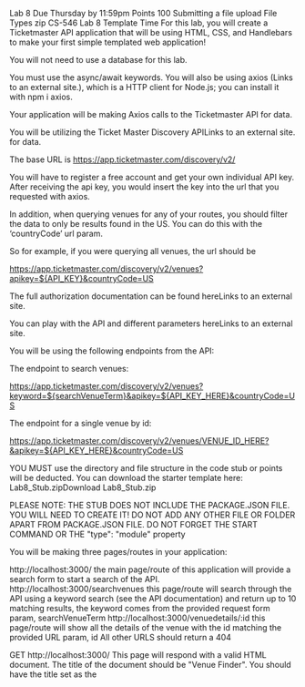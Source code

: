 Lab 8
Due Thursday by 11:59pm Points 100 Submitting a file upload File Types zip
CS-546 Lab 8
Template Time
For this lab, you will create a Ticketmaster API application that will be using HTML, CSS, and Handlebars to make your first simple templated web application!

You will not need to use a database for this lab.

You must use the async/await keywords. You will also be using axios (Links to an external site.), which is a HTTP client for Node.js; you can install it with npm i axios.

Your application will be making Axios calls to the Ticketmaster API for data.

You will be utilizing the Ticket Master Discovery APILinks to an external site. for data.

The base URL is https://app.ticketmaster.com/discovery/v2/

You will have to register a free account and get your own individual API key. After receiving the api key, you would insert the key into the url that you requested with axios.

In addition, when querying venues for any of your routes, you should filter the data to only be results found in the US. You can do this with the ‘countryCode’ url param.

So for example, if you were querying all venues, the url should be

https://app.ticketmaster.com/discovery/v2/venues?apikey=${API_KEY}&countryCode=US

The full authorization documentation can be found hereLinks to an external site.

You can play with the API and different parameters hereLinks to an external site.

You will be using the following endpoints from the API:

The endpoint to search venues:

https://app.ticketmaster.com/discovery/v2/venues?keyword=${searchVenueTerm}&apikey=${API_KEY_HERE}&countryCode=US

The endpoint for a single venue by id:

https://app.ticketmaster.com/discovery/v2/venues/VENUE_ID_HERE?&apikey=${API_KEY_HERE}&countryCode=US

YOU MUST use the directory and file structure in the code stub or points will be deducted. You can download the starter template here: Lab8_Stub.zipDownload Lab8_Stub.zip

PLEASE NOTE: THE STUB DOES NOT INCLUDE THE PACKAGE.JSON FILE. YOU WILL NEED TO CREATE IT! DO NOT ADD ANY OTHER FILE OR FOLDER APART FROM PACKAGE.JSON FILE. DO NOT FORGET THE START COMMAND OR THE "type": "module" property

You will be making three pages/routes in your application:

http://localhost:3000/ the main page/route of this application will provide a search form to start a search of the API.
http://localhost:3000/searchvenues this page/route will search through the API using a keyword search (see the API documentation) and return up to 10 matching results, the keyword comes from the provided request form param, searchVenueTerm
http://localhost:3000/venuedetails/:id this page/route will show all the details of the venue with the id matching the provided URL param, id
All other URLS should return a 404

GET http://localhost:3000/
This page will respond with a valid HTML document. The title of the document should be "Venue Finder". You should have the title set as the <title> element of the HTML document and as an h1 in your document.

Your page should reference a CSS file, /public/css/main-styles.css; this file should have at least 5 rulesets that apply to this page; these 5 rules can also apply to elements across all of your pages, or be unique to this page.

You should have a main element, and inside of the main element have a p element with a brief (2-3 sentence description) of what your website does.

Also inside the main element, you will have a form; this form will POST to the /searchvenues route. This form will have an input and a label; the label should properly reference the same id as the input using the for attribute. You should also have an input with a type of submit that submits the form. The input in your form should have a name of searchVenueTerm.

POST http://localhost:3000/searchvenues
This page will respond with a valid HTML document. The title of the document should be "Venues Found". You should have the title set as the <title> element of the HTML document and as an h1 in your document. In an h2 element, you will print the supplied searchVenueTerm.

Your page should reference a CSS file, /public/css/main-styles.css; this file should have at least 5 rulesets that apply to this page; these 5 rules can also apply to elements on /, or be unique to this page.

You should have a main element, and inside of the main element have a ol tag that has a list of up to 10 venues (the first 10 that appear in the search result array) matching the searchVenueTerm found in the request body in the following format (after searching Madison).

<ol>
   <li>
      <a href="/venuedetails/KovZpZA7AAEA">Madison Square Garden</a> </li> 
 <li> 
 <a href="/venuedetails/KovZpZAa1anA">Madison Theatre</a> 
 </li> 
 <li> 
 <a href="/venuedetails/KovZpZAE7EAA">Madison Live!</a> 
 </li> 
 <li> 
 <a href="/venuedetails/KovZ917APhp">Madison Center for the Arts</a> 
 </li> 
 <li> 
 <a href="/venuedetails/KovZpZA7kvlA">The Theatre at MSG</a> 
 </li> 
 <li> 
 <a href="/venuedetails/KovZpabkQe">Madison Theatre</a> 
 </li> 
 <li> 
 <a href="/venuedetails/KovZ917AtKH">Madison County Fairgrounds</a> 
 </li>
<li> 
<a href="/venuedetails/KovZpZAE6lvA">Madison Street Theatre</a> 
</li>
<li> 
<a href="/venuedetails/KovZpZAIIIkA">Madison Square Park</a> 
</li>
<li> 
<a href="/venuedetails/Z1lMVSyiJynZad9jvPa7vo">madison square garden</a> 
</li>
</ol>
You must also provide an a tag that links back to your / route with the text Make another search.

If no matches are found, you will print the following HTML paragraph:

<p class="not-found">We're sorry, but no results were found for {{searchVenueTerm}}.</p>
If the user does not input text into their form, make sure to give a response status code of 400 on the page, and render an HTML page with a paragraph class called error; this paragraph should describe the error.

GET http://localhost:3000/venuedetails/:id
This page will respond with a valid HTML document. The title of the document should be "Venue Details". You should have the title set as the <title> element of the HTML document and as an h1 in your document inside a header element .

Your page should reference a CSS file, /public/css/main-styles.css; this file should have at least 5 rulesets that apply to this page; these 5 rules can also apply to elements on /, or be unique to this page.

You should have a main element, and inside of the main element have a div tag, inside the div tag you have the following children elements: In an h2 element, you will display the name of the venue, an img element that contains the image of the venue, you will set the source of the img to be the url for the venue image contained in the data(shown below in the images array) and set the alt attribute to the venue name (as shown below in sample HTML), an a element that will link to the venue's website in a new tab with the text "Venue Information on Ticketmaster", an address element that contains the text "Address:" and then display the address, the city, state, and postal code for that venue (in the data, these are the address.line1, city.name, state.stateCode and postalCode fields), and finally another address element that contains the text "Phone:" and then display the venue's phone number field (boxOfficeInfo.phoneNumberDetail field in the data). IF ANY OF THIS DATA IS MISSING FROM THE API, YOU WILL DISPLAY "N/A" FOR THE FIELDS THAT DO NOT HAVE DATA, IF THERE IS NO IMAGE FOR A VENUE, USE A "NO PHOTO" DEFAULT IMAGE (I have supplied one in the /public/images directory in the code stub)

Matching Venue Data:

{
"name": "Madison Square Garden",
"type": "venue",
"id": "KovZpZA7AAEA",
"test": false,
"url": "https://www.ticketmaster.com/madison-square-garden-tickets-new-york/venue/483329
Links to an external site.",
"locale": "en-us",
"aliases": [
"msg",
"madison square garden"
],
"images": [
{
"ratio": "16_9",
"url": "https://s1.ticketm.net/dbimages/15646v.jpg
Links to an external site.",
"width": 205,
"height": 115,
"fallback": false
}
],
"postalCode": "10001",
"timezone": "America/New_York",
"city": {
"name": "New York"
},
"state": {
"name": "New York",
"stateCode": "NY"
},
"country": {
"name": "United States Of America",
"countryCode": "US"
},
"address": {
"line1": "7th Ave & 32nd Street"
},
"location": {
"longitude": "-73.9916006",
"latitude": "40.7497062"
},
"markets": [
{
"name": "New York/Tri-State Area",
"id": "35"
},
{
"name": "All of US",
"id": "51"
},
{
"name": "Northern New Jersey",
"id": "55"
},
{
"name": "Connecticut",
"id": "124"
}
],
"dmas": [
{
"id": 200
},
{
"id": 296
},
{
"id": 345
},
{
"id": 422
}
],
"social": {
"twitter": {
"handle": "@TheGarden"
}
},
"boxOfficeInfo": {
"phoneNumberDetail": "General Info: (212) 465-MSG1 (6741) or (212) 247-4777 Knicks Information: 1(877) NYK-DUNK. Rangers Fan Line: (212) 465-4459. Liberty Hotline: (212) 564-WNBA (9622). Season Subscriptions: (212) 465-6073. Disabled Services: (212) 465-6034 Guest Relations: (212) 465 - 6225 Group Sales: (212) 465-6100 Lost and Found: (212) 465-6299",
"openHoursDetail": "Monday - Saturday: 10:00am to 6:00pm **Tickets are not on-sale at the Box Office on the first day an event goes on-sale** The Box Office will be open at 10:00am daily or 90 minutes before the 1st performance of the day, whichever is earlier and will stay open until 8:00pm or 30 minutes after the last performance of the day begins, whichever is later. Sunday – Closed If an event takes place on Sunday, Box Office will open 90 minutes before the event start time and remain open 1 hour after event start time for Will Call and tickets sales for the evening's event only.",
"acceptedPaymentDetail": "Cash, American Express, Visa, MasterCard, Discover. ATM machines are located in Chase Square.",
"willCallDetail": "Pick-up tickets anytime the day of the show during box office hours (see above). Customers must present the actual credit card used to place the order and a picture ID. MSG cannot accept third party or “drop offs” from individual patrons."
},
"parkingDetail": "Prepaid advance parking is available for select events through Ticketmaster or via a link on www.thegarden.com. Madison Square Garden does not own or operate any parking facility.",
"accessibleSeatingDetail": "MSG WHEELCHAIR AND TRANSFER SEATING POLICY: Wheelchair and Transfer seating is reserved exclusively for patrons with accessible needs and their companions. Accessible seating is intended for use by an individual with a mobility disability or other disability who requires the accessible features of accessible seating due to a disability, and that individual's companions. Madison Square Garden (MSG) reserves the right to investigate potential misuse of accessible seating and to take all appropriate action against individuals who fraudulently obtain tickets for accessible seating. While tickets for accessible seating legitimately purchased for the use of an individual with disability may be transferred to another individual under the same terms and conditions applicable to other tickets, in the event such ticket is transferred to a non-disabled individual, MSG reserves the right to transfer that individual to other available seating TO ORDER WHEELCHAIR AND TRANSFER SEATING: Tickets for people with accessible needs, subject to availability, may be purchased in several ways: 1) Call Ticketmaster at 866-858-0008 2) Call MSG's Disabled Services Department at (212)465-6115. 3) Visit Madison Square Garden's Box Office (see box office hours above) 4) Order Online with Ticketmaster (select your event from the list to the left) For additional information regarding accessibility at Madison Square Garden or to request any other accommodations, please call MSG's Disabled Services Department at (212) 465-6115 any weekday between 9:30am-4:30pm ET. Service Animals Pets are not permitted at Madison Square Garden. MSG has very specific policies related to service and emotional support animals. Please visit www.thegarden.com to obtain more information for admitting your animal. Assistive listening devices (ALDAs) are available upon request. Please visit the Guest Experience Office across from section 117 for assistance. There is no charge for this service, however some form of identification will be requested and returned to you, once the device is checked back in. Wheelchair Storage: For patrons who wish to transfer to a seat from their wheelchair, we will store your mobility device at the Guest Experience Office. You will receive a claim check for your device. Wheelchair Escorts to Seats: Patrons with mobility impairments who do not have access to a wheelchair may request a wheelchair to transport the individual to/from their seat, free of charge. Please be aware that our personnel cannot remain with you during the event, nor will they allow you to remain in or keep the wheelchair for the duration of the event. In the event a patron requires the use of a wheelchair for the duration of the event, we recommend bringing your own wheelchair or other mobility device. The escort pick-up area is located on the South (toward 31st) side of Chase Square at elevator alcove. Please allow for extra so that you may be accommodated prior to the event start. Simply ask a Guest Experience Representative or a MSG Security Guard for assistance. Elevators: Public elevators are available for use by guests with disabilities and service every seating level",
"generalInfo": {
"generalRule": "ARRIVE EARLY: Please arrive at least one-hour prior to event time. All patrons will go through a screening process upon entry with all packages, including briefcases and pocketbooks, being inspected prior to entry. Additionally, metal detectors may be utilized for some events. Bags that have passed inspection must fit comfortably under your seat.Please be mindful of traffic conditions, as Midtown Manhattan can be quite congested, especially during the holidays, parades, or special events. No smoking or electronic cigarettes permitted anywhere in the building No reentry. No recording devices No outside food or drink There are no bag or coat check facilities Alcohol Management: For most events at MSG, alcoholic beverages are available for purchase. MSG staff is trained in the nationally recognized T.E.A.M. (Techniques for Effective Alcohol Management) training program for responsible alcohol management. All guests will be required to show ID to purchase alcohol. Guests are not permitted to bring in alcoholic beverages from outside and may not leave with alcohol purchased inside the venue. Management reserves the right to refuse the sale of alcohol to any guest. Please be aware that it is the policy of The Madison Square Garden Company to require all guests who appear to be forty (40) years of age or younger to present a valid form of ID with proof of age in order to purchase alcoholic beverages at Madison Square Garden, Radio City Music Hall, The Beacon Theatre or The Chicago Theatre. Pursuant to applicable State law, MSG accepts only the following forms of identification: • A valid driver’s license or non-driver identification card issued by the United States Government, a State Government, Commonwealth, Possession or Territory of the United States or a Provincial Government of Canada. • A valid passport • A valid U.S. military ID International guests wishing to consume alcohol inside the building must bring a valid passport as the only form of acceptable ID.",
"childRule": "For most events, all children who have reached their second birthday require a ticket to gain admittance to Madison Square Garden. Any child who has yet to reach their second birthday does not require a ticket, however, they may not occupy their own seat. Please note, that for certain children's events (such as the Wiggles and Sesame Street Live!), all children who have reached their first birthday require a ticket. Please check the event profile for your specific event for more information prior to your purchase of tickets."
},
"upcomingEvents": {
"\_total": 169,
"ticketmaster": 169,
"\_filtered": 0
},
"ada": {
"adaPhones": "Inquiries or requests concerning accessibility should be directed to the Accessible Services Department for Madison Square Garden at 888-609-7599.",
"adaCustomCopy": "Individuals with disabilities may purchase up to three seats for companions in the wheelchair or other accessible seating areas, provided such seats are available. Additional tickets, if available, may be purchased as close to the accessible seating areas, as long as it does not exceed the ticket limit for the event. Please note, for events or specific seating sections where ticket sales are limited to fewer than four tickets per patron, the same ticket restrictions will apply to the purchase of accessible seating.\n\nAccessible seating is intended for use by an individual with a mobility disability or other disability who requires the accessible features of accessible seating due to a disability, and that individual's companions. Madison Square Garden reserves the right to investigate potential misuse of accessible seating and to take all appropriate action against individuals who fraudulently obtain tickets for accessible seating. While tickets for accessible seating legitimately purchased for the use of an individual with disability may be transferred to another individual under the same terms and conditions applicable to other tickets, in the event such ticket is transferred to a nondisabled individual, Madison Square Garden reserves the right to transfer that individual to other available seating.\n\nIf the disabled individual cannot attend an event for which he/she has purchased tickets, please contact the Madison Square Garden Disabled Services Department at 212-465-6034 prior to the event taking place for further information. \n\nTickets for individuals with accessible needs, subject to availability, may be purchased in several ways:\n\n1) Online through Ticketmaster.com\n2) By phone to the Disabled Services Department at 888-609-7599\n3) By phone to Ticketmaster at 800-745-3000\n4) In-person by visiting the Madison Square Garden Box Office\n\nAssistive Listening Devices (ALD) are available at Guest Experience locations in the Arena. \n",
"adaHours": "For additional information regarding Access at Madison Square Garden or to discuss any other accommodations, please contact the Disabled Services Department at 888-609-7599 between the hours of 9:30am and 4:30pm, Monday - Friday. "
},
"\_links": {
"self": {
"href": "/discovery/v2/venues/KovZpZA7AAEA?locale=en-us"
}
}
}
HTML Printed (YOU MUST MATCH THIS EXACTLY!!!!):

<div>
  <h2>Madison Square Garden</h2>
  <img alt="Madison Square Garden" src="https://s1.ticketm.net/dbimages/15646v.jpg">
  <br>
  <a target="_blank" href="https://www.ticketmaster.com/madison-square-garden-tickets-new-york/venue/483329">Venue Information on Ticketmaster</a>
  <address>Address: 7th Ave & 32nd Street, New York, NY 1001 </address>
  <address>Phone: General Info: (212) 465-MSG1 (6741) or (212) 247-4777 Knicks Information: 1(877) NYK-DUNK. Rangers Fan Line: (212) 465-4459. Liberty Hotline: (212) 564-WNBA (9622). Season Subscriptions: (212) 465-6073. Disabled Services: (212) 465-6034Guest Relations: (212) 465 - 6225 Group Sales: (212) 465-6100 Lost and Found: (212) 465-6299</address>
</div>
If the request to the Ticketmaster API using :id responds with an error, make sure to give a response status code of 404 on the page, and render an HTML page with a paragraph class called error; this paragraph should describe the error (a venue with that id does not exist). For example: https://app.ticketmaster.com/discovery/v2/venues/101?&apikey=${API_KEY}&countryCode=USLinks to an external site.  responds with an error because it does not exist, so you would respond with a 404 and a message stating that.

http://localhost:3000/public/css/main-styles.css
This file should have 5 rulesets that apply to the / route, and 5 rulesets that apply to all of your pages. Rulesets may be shared across both pages; for example, if you styled a p tag, it would count as 1 of the 5 for both pages.

You may include more than 5 rulesets if you so desire.

References and Packages
Basic CSS info can easily be referenced in the MDN CSS tutorialLinks to an external site..

Hints
You can use variables in your handlebars layout, that you pass to res.render. For example, in your layout you could have:

<meta name="keywords" content="{{keywords}}" />
And in your route:

res.render("someView", {keywords: "dogs coffee keto"});
Which will render as:

<meta name="keywords" content="dogs coffee keto" />
Or, perhaps, the title tag.

Requirements
You must not submit your node_modules folder
You must remember to save your dependencies to your package.json folder
You must do basic error checking in each function
Check for arguments existing and of proper type.
Throw if anything is out of bounds (ie, trying to perform an incalculable math operation or accessing data that does not exist)
If a function should return a promise, instead of throwing you should return a rejected promise.
You must remember to update your package.json file to set app.js as your starting script!
Your HTML must be validLinks to an external site. or you will lose points on the assignment.
Your HTML must make semantical sense; usage of tags for the purpose of simply changing the style of elements (such as i, b, font, center, etc) will result in points being deducted; think in terms of content first, then style with your CSS.
You can be as creative as you'd like to fulfill front-end requirements; if an implementation is not explicitly stated, however you go about it is fine (provided the HTML is valid and semantical). Design is not a factor in this course.
All inputs must be properly labeled!
All previous requirements about the package.json author, start task, dependenices, etc. still apply

